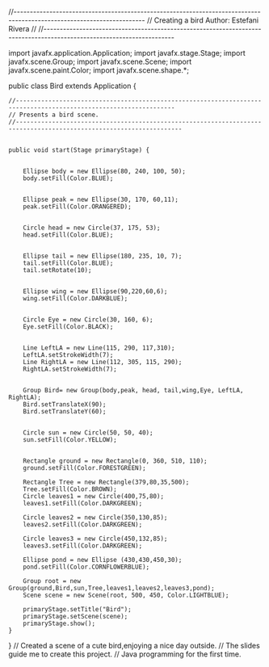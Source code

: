 //----------------------------------------------------------------------------------------------------------------------
// Creating a bird Author: Estefani Rivera
//
//----------------------------------------------------------------------------------------------------------------------

import javafx.application.Application;
import javafx.stage.Stage;
import javafx.scene.Group;
import javafx.scene.Scene;
import javafx.scene.paint.Color;
import javafx.scene.shape.*;

public class Bird extends Application
{

    //------------------------------------------------------------------------------------------------------------------
    // Presents a bird scene.
    //--------------------------------------------------------------------------------------------------------------------


    public void start(Stage primaryStage) {


        Ellipse body = new Ellipse(80, 240, 100, 50);
        body.setFill(Color.BLUE);


        Ellipse peak = new Ellipse(30, 170, 60,11);
        peak.setFill(Color.ORANGERED);


        Circle head = new Circle(37, 175, 53);
        head.setFill(Color.BLUE);


        Ellipse tail = new Ellipse(180, 235, 10, 7);
        tail.setFill(Color.BLUE);
        tail.setRotate(10);


        Ellipse wing = new Ellipse(90,220,60,6);
        wing.setFill(Color.DARKBLUE);


        Circle Eye = new Circle(30, 160, 6);
        Eye.setFill(Color.BLACK);


        Line LeftLA = new Line(115, 290, 117,310);
        LeftLA.setStrokeWidth(7);
        Line RightLA = new Line(112, 305, 115, 290);
        RightLA.setStrokeWidth(7);


        Group Bird= new Group(body,peak, head, tail,wing,Eye, LeftLA, RightLA);
        Bird.setTranslateX(90);
        Bird.setTranslateY(60);


        Circle sun = new Circle(50, 50, 40);
        sun.setFill(Color.YELLOW);


        Rectangle ground = new Rectangle(0, 360, 510, 110);
        ground.setFill(Color.FORESTGREEN);

        Rectangle Tree = new Rectangle(379,80,35,500);
        Tree.setFill(Color.BROWN);
        Circle leaves1 = new Circle(400,75,80);
        leaves1.setFill(Color.DARKGREEN);

        Circle leaves2 = new Circle(350,130,85);
        leaves2.setFill(Color.DARKGREEN);

        Circle leaves3 = new Circle(450,132,85);
        leaves3.setFill(Color.DARKGREEN);

        Ellipse pond = new Ellipse (430,430,450,30);
        pond.setFill(Color.CORNFLOWERBLUE);

        Group root = new Group(ground,Bird,sun,Tree,leaves1,leaves2,leaves3,pond);
        Scene scene = new Scene(root, 500, 450, Color.LIGHTBLUE);

        primaryStage.setTitle("Bird");
        primaryStage.setScene(scene);
        primaryStage.show();
    }

}
// Created a scene of a cute bird,enjoying a nice day outside.
// The slides guide me to create this project.
// Java programming for the first time.
